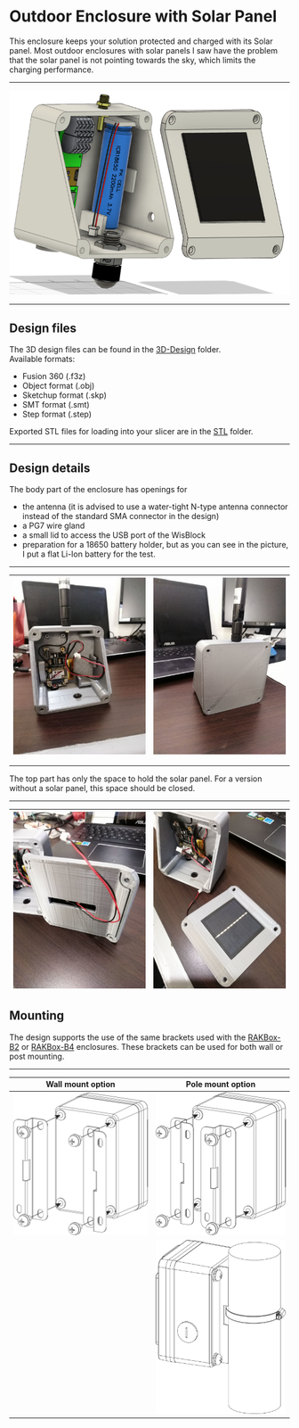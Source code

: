 # Outdoor Enclosure with Solar Panel
This enclosure keeps your solution protected and charged with its Solar panel. Most outdoor enclosures with solar panels I saw have the problem that the solar panel is not pointing towards the sky, which limits the charging performance.     

----

![Overview](../../assets/outdoor-solar-overview.png)

----

## Design files
The 3D design files can be found in the [3D-Design](./3D-Design) folder.    
Available formats:  
- Fusion 360 (.f3z)
- Object format (.obj)
- Sketchup format (.skp)
- SMT format (.smt)
- Step format (.step)    

Exported STL files for loading into your slicer are in the [STL](./STL) folder.

----

## Design details
The body part of the enclosure has openings for    
- the antenna (it is advised to use a water-tight N-type antenna connector instead of the standard SMA connector in the design)
- a PG7 wire gland
- a small lid to access the USB port of the WisBlock    
- preparation for a 18650 battery holder, but as you can see in the picture, I put a flat Li-Ion battery for the test.

----

| ![Assembly front](../../assets/outdoor-solar-wisblock.jpg) | ![Assembly back](../../assets/outdoor-solar-back.jpg) |
| :-: | :-: |

----

The top part has only the space to hold the solar panel. For a version without a solar panel, this space should be closed.  

----

| ![Lid inside](../../assets/outdoor-solar-lid.jpg) | ![Lid outside](../../assets/outdoor-solar-open.jpg) |
| :-: | :-: |

## Mounting
The design supports the use of the same brackets used with the [RAKBox-B2](https://docs.rakwireless.com/Product-Categories/Accessories/RAKBox-B2) or [RAKBox-B4](https://docs.rakwireless.com/Product-Categories/Accessories/RAKBox-B4) enclosures. These brackets can be used for both wall or post mounting.

----

| Wall mount option | Pole mount option |
| :--: | :--: |
| ![Wall mount](../../assets/outdoor-mounting-wall.png) | ![Post mount](../../assets/outdoor-mounting-pole-1.png) |
| | ![Post mount](../../assets/outdoor-mounting-pole-2.png) |
